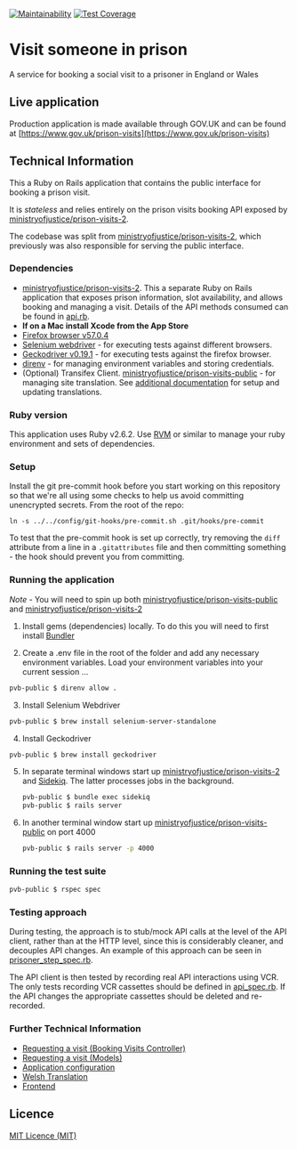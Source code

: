 [![Maintainability](https://api.codeclimate.com/v1/badges/030196c789926bb3382f/maintainability)](https://codeclimate.com/github/ministryofjustice/prison-visits-public/maintainability)
[![Test Coverage](https://api.codeclimate.com/v1/badges/030196c789926bb3382f/test_coverage)](https://codeclimate.com/github/ministryofjustice/prison-visits-public/test_coverage)

# Visit someone in prison

A service for booking a social visit to a prisoner in England or Wales


## Live application

Production application is made available through GOV.UK and can be found at [https://www.gov.uk/prison-visits](https://www.gov.uk/prison-visits)


## Technical Information

This a Ruby on Rails application that contains the public interface for booking a prison visit.

It is *stateless* and relies entirely on the prison visits booking API exposed by [ministryofjustice/prison-visits-2](https://github.com/ministryofjustice/prison-visits-2).

The codebase was split from [ministryofjustice/prison-visits-2](https://github.com/ministryofjustice/prison-visits-2), which previously was also responsible for serving the public interface.


### Dependencies

- [ministryofjustice/prison-visits-2](https://github.com/ministryofjustice/prison-visits-2). This a separate Ruby on Rails application that exposes prison information, slot availability, and allows booking and managing a visit. Details of the API methods consumed can be found in [api.rb](app/services/prison_visits/api.rb).
- **If on a Mac install Xcode from the App Store**
- [Firefox browser v57.0.4](https://download-installer.cdn.mozilla.net/pub/firefox/releases/57.0.4/mac/en-US/Firefox%2057.0.4.dmg)
- [Selenium webdriver](https://www.seleniumhq.org/projects/webdriver/) - for executing tests against different browsers.
- [Geckodriver v0.19.1](https://github.com/mozilla/geckodriver) - for executing tests against the firefox browser.
- [direnv](https://direnv.net/) - for managing environment variables and storing credentials.
- (Optional) Transifex Client. [ministryofjustice/prison-visits-public](https://github.com/ministryofjustice/prison-visits-public) - for managing site translation. See [additional documentation](docs/welsh_translation.md) for setup and updating translations.     


### Ruby version

This application uses Ruby v2.6.2. Use [RVM](https://rvm.io/) or similar to manage your ruby environment and sets of dependencies.

### Setup

 Install the git pre-commit hook before you start working on this repository so
that we're all using some checks to help us avoid committing unencrypted
secrets. From the root of the repo:

 ```
ln -s ../../config/git-hooks/pre-commit.sh .git/hooks/pre-commit
```

 To test that the pre-commit hook is set up correctly, try removing the `diff`
attribute from a line in a `.gitattributes` file and then committing something -
the hook should prevent you from committing.


### Running the application

*Note* - You will need to spin up both [ministryofjustice/prison-visits-public](https://github.com/ministryofjustice/prison-visits-public) and [ministryofjustice/prison-visits-2](https://github.com/ministryofjustice/prison-visits-2)

1. Install gems (dependencies) locally. To do this you will need to first install [Bundler](http://bundler.io/)

2. Create a .env file in the root of the folder and add any necessary environment variables. Load your environment variables into your current session ...
```sh
pvb-public $ direnv allow .

```
3. Install Selenium Webdriver
```sh
pvb-public $ brew install selenium-server-standalone

```

4. Install Geckodriver
```sh
pvb-public $ brew install geckodriver

```

5. In separate terminal windows start up [ministryofjustice/prison-visits-2](https://github.com/ministryofjustice/prison-visits-2) and [Sidekiq](https://sidekiq.org/). The latter processes jobs in the background.

    ```sh
    pvb-public $ bundle exec sidekiq
    pvb-public $ rails server

    ```
6. In another terminal window start up [ministryofjustice/prison-visits-public](https://github.com/ministryofjustice/prison-visits-public) on port 4000

    ```sh
    pvb-public $ rails server -p 4000

    ```

### Running the test suite

```sh
pvb-public $ rspec spec

```    

### Testing approach

During testing, the approach is to stub/mock API calls at the level of the API client, rather than at the HTTP level, since this is considerably cleaner, and decouples API changes. An example of this approach can be seen in [prisoner_step_spec.rb](spec/models/prisoner_step_spec.rb).

The API client is then tested by recording real API interactions using VCR. The only tests recording VCR cassettes should be defined in [api_spec.rb](spec/services/prison_visits/api_spec.rb). If the API changes the appropriate cassettes should be deleted and re-recorded.


### Further Technical Information

- [Requesting a visit (Booking Visits Controller)](docs/controllers.md)
- [Requesting a visit (Models)](docs/models.rb)
- [Application configuration](docs/configuration.md)
- [Welsh Translation](docs/welsh_translation.md)
- [Frontend](docs/frontend.md)


## Licence
[MIT Licence (MIT)](LICENCE)
